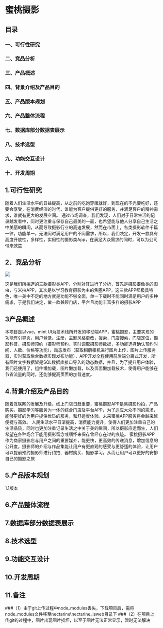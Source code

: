 # 蜜桃摄影
## 目录
### 一、可行性研究
### 二、竞品分析
### 三、产品概述
### 四、背景介绍及产品目的
### 五、产品版本规划
### 六、产品整体流程
### 七、数据库部分数据表展示
### 八、技术选型
### 九、功能交互设计
### 十、开发周期
## 1.可行性研究
随着人们生活水平的日益提高，从之前的吃饱穿暖就好，到现在的不光要吃好，还要会享受，在消费经济的时代，谁能为客户提供更好的服务，并满足客户的精神需求，谁就有更大的发展空间。
通过市场调查，我们发现，人们对于日常生活的记录越发看中，同时更注重与保存自己最美的一面，也希望能与他人分享自己生活之中美丽的瞬间，从而导致摄影行业的高速发展，然而在市面上，各类摄影软件千篇一律，功能单一，无法同时满足用户的不同需求，所以，我们决定，开发一款具有高度开放性，多样性，实用性的摄影类App，在满足大众需求的同时，可以为公司带来效益

## 2．竞品分析
![](img/)

这是我们所挑选的三款摄影类APP，分别对其进行了分析，首先是摄影摄像类的图虫，与米拍APP，其次是以学习教育摄影为主的焦圈APP，这三款APP都极具特色，唯一美中不足的地方就是功能不够全面，单一下载时不能同时满足用户的多种需求，于是我们决定，做一款兼顾门店，平台且功能丰富多样的摄影APP

## 3产品概述
本项目是以vue，mint UI为技术栈所开发的移动端APP，蜜桃摄影，主要实现的功能有引导页，用户登录，注册，主题风格更改，搜索，门店搜索，门店定位，摄影科普，摄影师预约（摄影师预约，实时调取摄影师数据，多功能选择确认预约时间、人数、价格等功能），动态发布（获取相册相机进行图片上传，图片上传服务器，实时获取后台数据实现发布功能），APP开发全程使用前后端分离式开发，所有图片文字数据皆是SQL数据库接口导入的动态数据，并且，为了提升用户体验，我们还使用了，组件懒加载，图片懒加载，以及页面懒加载技术，使得用户能够在节省流量的同时，还能够提高页面的加载速度。
## 4.背景介绍及产品目的
随着互联网的发展及升级，线上门店日趋重要，蜜桃摄影APP是集摄影约拍，产品购买，摄影学习等服务为一体的综合门店及平台APP，为了适应大众不同的需求，能够更好的为用户提供优质的服务，和舒适度体验。未来蜜桃APP服务将会越来越便捷与高效。
人民生活水平日渐提高，消费能力提升，使得人们更加注重自己的生活品质，同时也更加注重记录生活之中关于美的瞬间，所以摄影应运而生，人们希望在各种场合下能用摄影留念或缅怀来保存曾经存在过的痕迹。 
蜜桃摄影APP作为商家摄影店与用户之间的重要媒介，能更快，更高效的传递消息，增加信息的公开度，摄影师的介绍与作品集能让用户有更直观的感受与更舒适的体验，让用户可以提前预约摄影师进行约拍、器材购买、摄影学习，从而让用户可以更好的安排自己的摄影之旅 
## 5.产品版本规划	
1.1版本
## 6.产品整体流程

## 7.数据库部分数据表展示


 
## 8.技术选型

## 9.功能交互设计

## 10.开发周期

## 11.备注
###（1）由于git上传过程中node_modules丢失，下载项目后，需将node_modules文件移至nectarine\nectarine_isweb目录下
###（2）在项目上传git的过程中，图片出现图片损坏，以至于图片无法正常显示，暂时无法解决
